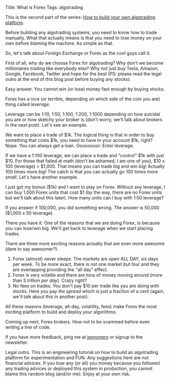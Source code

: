 Title: What is Forex
Tags: algotrading

This is the second part of the series: [How to build your own algotrading platform](how-to-build-your-own-algorithmic-trading-platform-part-one.html).

Before building any algotrading systems, you need to know how to trade manually. What that actually means is that you need to lose money on your own before blaming the machine. As simple as that.

So, let's talk about Foreign Exchange or Forex as the cool guys call it.

First of all, why do we choose Forex for algotrading? Why don't we become millionaires trading like everybody else? Why not just buy Tesla, Amazon, Google, Facebook, Twitter and hope for the best (PS: please read the legal outro at the end of this blog post before buying any stocks).

Easy answer. You cannot win (or lose) money fast enough by buying stocks.

Forex has a nice (or terrible, depending on which side of the coin you are) thing called *leverage*. 

Leverage can be 1:10, 1:50, 1:100, 1:200, 1:1000 depending on how suicidal you are or how sketchy your broker is (don't worry, we'll talk about brokers in the next post). Let's see an example.

We want to place a trade of $1k. The logical thing is that in order to buy something that costs $1k, you need to have in your account $1k, right? Nope. You can always get a loan. Oooooooor: Enter leverage.

If we have a 1:100 leverage, we can place a trade and "control" $1k with just $10. For those that failed at math (don't be ashamed, I am one of you), $10 x 100 (leverage) = $1,000.
That means you can trade big and win big! Actually 100 times more *big*! The catch is that you can actually go 100 times more *small*. Let's have another example.

I just got my bonus ($1k) and I want to play on Forex.
Without any leverage, I can buy 1,000 Forex units that cost $1 (by the way, there are no Forex units but we'll talk about this later). 
How many units can I buy with 1:50 leverage?

If you answer if 100,000, you did something wrong. The answer is 50,000 ($1,000 x 50 leverage). 

There you have it. One of the reasons that we are doing Forex, is because you can lose/win big. We'll get back to leverage when we start placing trades.

There are three more exciting reasons actually that are even more awesome (dare to say awesomer?).
1. Forex (almost) never sleeps. The markets are open ALL DAY, six days per week. To be more exact, there is not one market but four and they are overlapping providing the "all day" effect.
2. Forex is very volatile and there are tons of money moving around (more than 5 trillion *per day*). Crazy right? 
3. No fees on trades. You don't pay $10 per trade like you are doing with stocks. Here you pay *the spread* which is just a fraction of a cent (again, we'll talk about this in another post).

All these reasons (leverage, all-day, volatility, fees) make Forex the most exciting platform to build and deploy your algorithms. 

Coming up next, Forex brokers. How not to be scammed before even writing a line of code.

If you have more feedback, ping me at [jonromero](http://www.twitter.com/jonromero) or signup to the newsletter. 

Legal outro. This is an engineering tutorial on how to build an algotrading platform for experimentation and FUN. Any suggestions here are not financial advices. 
If you lose any (or all) you money because you followed any trading advices or deployed this system in production, you cannot blame this random blog (and/or me). Enjoy at your own risk. 



